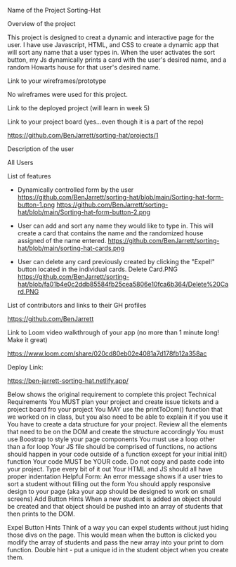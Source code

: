 Name of the Project
Sorting-Hat

Overview of the project

This project is designed to creat a dynamic and interactive page for the user. I have use Javascript, HTML, and CSS to create a dynamic app that will sort any name that a user types in. When the user activates the sort button, my Js dynamically prints a card with the user's desired name, and a random Howarts house for that user's desired name. 

Link to your wireframes/prototype

No wireframes were used for this project.

Link to the deployed project (will learn in week 5)


Link to your project board (yes...even though it is a part of the repo)

https://github.com/BenJarrett/sorting-hat/projects/1

Description of the user

All Users

List of features
- Dynamically controlled form by the user
https://github.com/BenJarrett/sorting-hat/blob/main/Sorting-hat-form-button-1.png
https://github.com/BenJarrett/sorting-hat/blob/main/Sorting-hat-form-button-2.png

- User can add and sort any name they would like to type in. This will create a card that contains the name and the randomized house assigned of the name entered. 
https://github.com/BenJarrett/sorting-hat/blob/main/sorting-hat-cards.png

- User can delete any card previously created by clicking the "Expel!" button located in the individual cards.
Delete Card.PNG
https://github.com/BenJarrett/sorting-hat/blob/fa01b4e0c2ddb85584fb25cea5806e10fca6b364/Delete%20Card.PNG


List of contributors and links to their GH profiles

https://github.com/BenJarrett

Link to Loom video walkthrough of your app (no more than 1 minute long! Make it great)

https://www.loom.com/share/020cd80eb02e4081a7d178fb12a358ac

Deploy Link:

https://ben-jarrett-sorting-hat.netlify.app/

Below shows the original requirement to complete this project
Technical Requirements
You MUST plan your project and create issue tickets and a project board fro your project
You MAY use the printToDom() function that we worked on in class, but you also need to be able to explain it if you use it
You have to create a data structure for your project. Review all the elements that need to be on the DOM and create the structure accordingly
You must use Boostrap to style your page components
You must use a loop other than a for loop
Your JS file should be comprised of functions, no actions should happen in your code outside of a function except for your initial init() function
Your code MUST be YOUR code. Do not copy and paste code into your project. Type every bit of it out
Your HTML and JS should all have proper indentation
Helpful Form: An error message shows if a user tries to sort a student without filling out the form
You should apply responsive design to your page (aka your app should be designed to work on small screens)
Add Button Hints
When a new student is added an object should be created and that object should be pushed into an array of students that then prints to the DOM.

Expel Button Hints
Think of a way you can expel students without just hiding those divs on the page. This would mean when the button is clicked you modify the array of students and pass the new array into your print to dom function. Double hint - put a unique id in the student object when you create them.
